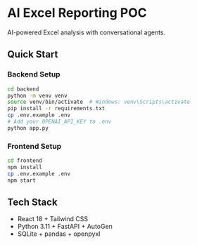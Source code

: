 # AI Excel Reporting POC

AI-powered Excel analysis with conversational agents.

## Quick Start

### Backend Setup
```bash
cd backend
python -m venv venv
source venv/bin/activate  # Windows: venv\Scripts\activate
pip install -r requirements.txt
cp .env.example .env
# Add your OPENAI_API_KEY to .env
python app.py
```

### Frontend Setup
```bash
cd frontend
npm install
cp .env.example .env
npm start
```

## Tech Stack
- React 18 + Tailwind CSS
- Python 3.11 + FastAPI + AutoGen
- SQLite + pandas + openpyxl
